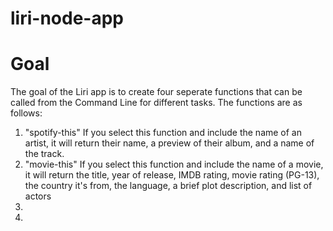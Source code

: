 # liri-node-app

# Goal

The goal of the Liri app is to create four seperate functions that can be called from the Command Line for different tasks. The functions are as follows:
  
   1) "spotify-this" If you select this function and include the name of an artist, it will return their name, a preview of         their album, and a name of the track.
   2) "movie-this" If you select this function and include the name of a movie, it will return the title, year of release, IMDB rating, movie rating (PG-13), the country it's from, the language, a brief plot description, and list of actors
   3)
   4)
